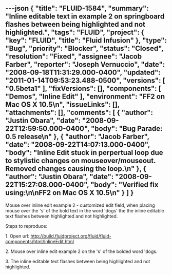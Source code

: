 ---json
{
  "title": "FLUID-1584",
  "summary": "Inline editable text in example 2 on springboard flashes between being highlighted and not highlighted.",
  "tags": "FLUID",
  "project": {
    "key": "FLUID",
    "title": "Fluid Infusion"
  },
  "type": "Bug",
  "priority": "Blocker",
  "status": "Closed",
  "resolution": "Fixed",
  "assignee": "Jacob Farber",
  "reporter": "Joseph Vernuccio",
  "date": "2008-09-18T11:31:29.000-0400",
  "updated": "2011-01-14T09:53:23.488-0500",
  "versions": [
    "0.5beta1"
  ],
  "fixVersions": [],
  "components": [
    "Demos",
    "Inline Edit"
  ],
  "environment": "FF2 on Mac OS X 10.5\n",
  "issueLinks": [],
  "attachments": [],
  "comments": [
    {
      "author": "Justin Obara",
      "date": "2008-09-22T12:59:50.000-0400",
      "body": "Bug Parade: 0.5 release\n"
    },
    {
      "author": "Jacob Farber",
      "date": "2008-09-22T14:07:13.000-0400",
      "body": "Inline Edit stuck in perpertual loop due to stylistic changes on mouseover/mouseout. Removed changes causing the loop.\n"
    },
    {
      "author": "Justin Obara",
      "date": "2008-09-22T15:27:08.000-0400",
      "body": "Verified fix using:\n\nFF2 on Mac OS X 10.5\n"
    }
  ]
}
---
Mouse over inline edit example 2 - customized edit field, when placing mouse over the 's' of the bold text in the word 'dogs' the the inline editable text flashes between highlighted and not highlighted.&#x20;

Steps to reproduce:&#x20;

1\. Open url: <http://build.fluidproject.org/fluid/fluid-components/html/InlineEdit.html>

2\. Mouse over inline edit example 2 on the 's' of the bolded word 'dogs.&#x20;

3\. The inline editable text flashes between being highlighted and not highlighted.&#x20;

        